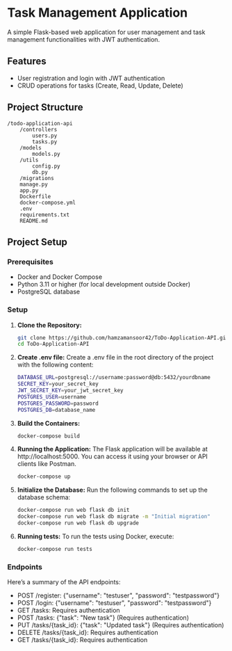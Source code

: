 # Task Management Application

A simple Flask-based web application for user management and task management functionalities with JWT authentication.

## Features

- User registration and login with JWT authentication
- CRUD operations for tasks (Create, Read, Update, Delete)

## Project Structure
    /todo-application-api
        /controllers
            users.py
            tasks.py
        /models
            models.py
        /utils
            config.py
            db.py
        /migrations
        manage.py
        app.py
        Dockerfile
        docker-compose.yml
        .env
        requirements.txt
        README.md



## Project Setup

### Prerequisites

- Docker and Docker Compose
- Python 3.11 or higher (for local development outside Docker)
- PostgreSQL database

### Setup

1. **Clone the Repository:**
   ```bash
   git clone https://github.com/hamzamansoor42/ToDo-Application-API.git
   cd ToDo-Application-API

2. **Create .env file:**
    Create a .env file in the root directory of the project with the following content:
    ```bash
    DATABASE_URL=postgresql://username:password@db:5432/yourdbname
    SECRET_KEY=your_secret_key
    JWT_SECRET_KEY=your_jwt_secret_key
    POSTGRES_USER=username
    POSTGRES_PASSWORD=password
    POSTGRES_DB=database_name

3. **Build the Containers:**
    ```bash
    docker-compose build

4. **Running the Application:**
    The Flask application will be available at http://localhost:5000. You can access it using your browser or API clients like Postman.
    ```bash
    docker-compose up

5. **Initialize the Database:**
    Run the following commands to set up the database schema:
    ```bash
    docker-compose run web flask db init
    docker-compose run web flask db migrate -m "Initial migration"
    docker-compose run web flask db upgrade

6. **Running tests:**
    To run the tests using Docker, execute:
    ```bash
    docker-compose run tests

### Endpoints
Here’s a summary of the API endpoints:

- POST /register: {"username": "testuser", "password": "testpassword"}
- POST /login: {"username": "testuser", "password": "testpassword"}
- GET /tasks: Requires authentication
- POST /tasks: {"task": "New task"} (Requires authentication)
- PUT /tasks/{task_id}: {"task": "Updated task"} (Requires authentication)
- DELETE /tasks/{task_id}: Requires authentication
- GET /tasks/{task_id}: Requires authentication